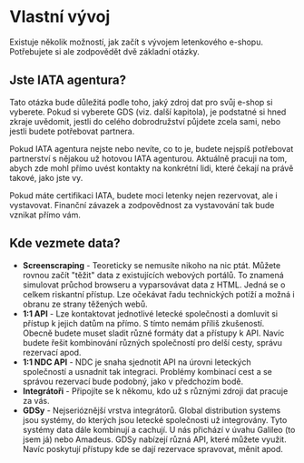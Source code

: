 # Vlastní vývoj

Existuje několik možností, jak začít s vývojem letenkového e-shopu. Potřebujete si ale zodpovědět dvě základní otázky.

## Jste IATA agentura?

Tato otázka bude důležitá podle toho, jaký zdroj dat pro svůj e-shop si vyberete. Pokud si vyberete GDS \(viz. další kapitola\), je  podstatné si hned zkraje uvědomit, jestli do celého dobrodružství půjdete zcela sami, nebo jestli budete potřebovat partnera.

Pokud IATA agentura nejste nebo nevíte, co to je, budete nejspíš potřebovat partnerství s nějakou už hotovou IATA agenturou. Aktuálně pracuji na tom, abych zde mohl přímo uvést kontakty na konkrétní lidi, které čekají na právě takové, jako jste vy.

Pokud máte certifikaci IATA, budete moci letenky nejen rezervovat, ale i vystavovat. Finanční závazek a zodpovědnost za vystavování tak bude vznikat přímo vám.

## Kde vezmete data?

* **Screenscraping** - Teoreticky se nemusíte nikoho na nic ptát. Můžete rovnou začít "těžit" data z existujících webových portálů. To znamená simulovat průchod browseru a vyparsovávat data z HTML. Jedná se o celkem riskantní přístup. Lze očekávat řadu technických potíží a možná i obranu ze strany těžených webů.
* **1:1 API** - Lze kontaktovat jednotlivé letecké společnosti a domluvit si přístup k jejich datům na přímo. S tímto nemám příliš zkušeností. Obecně budete muset sladit různé formáty dat a přístupy k API. Navíc budete řešit kombinování různých společností pro delší cesty, správu rezervací apod.
* **1:1 NDC API** - NDC je snaha sjednotit API na úrovni leteckých společností a usnadnit tak integraci. Problémy kombinací cest a se správou rezervací bude podobný, jako v předchozím bodě.
* **Integrátoři** - Připojíte se k někomu, kdo už s různými zdroji dat pracuje za vás.
* **GDSy** - Nejserióznější vrstva integrátorů. Global distribution systems jsou systémy, do kterých jsou letecké společnosti už integrovány. Tyto systémy data dále kombinují a cachují. U nás přichází v úvahu Galileo \(to jsem já\) nebo Amadeus. GDSy nabízejí různá API, které můžete využit. Navíc poskytují přístupy kde se dají rezervace spravovat, měnit apod.



